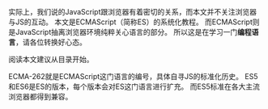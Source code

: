 实际上，我们说的JavaScript跟浏览器有着密切的关系，而本文并不关注浏览器与JS的互动。
本文是ECMAScript（简称ES）的系统化教程。
而ECMAScript则是JavaScript抽离浏览器环境纯粹关心语言的部分。
所以这是在学习一门**编程语言**，请各位转换好心态。

阅读本文建议从目录开始。

ECMA-262就是ECMAScript这门语言的编号，具体自寻JS的标准化历史。
ES5和ES6是ES的版本，每个版本会对ES这门语言进行扩充。
而ES5标准在各大主流浏览器都得到兼容。
